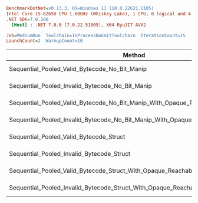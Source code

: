 ``` ini

BenchmarkDotNet=v0.13.3, OS=Windows 11 (10.0.22621.1105)
Intel Core i5-8265U CPU 1.60GHz (Whiskey Lake), 1 CPU, 8 logical and 4 physical cores
.NET SDK=7.0.100
  [Host] : .NET 7.0.0 (7.0.22.51805), X64 RyuJIT AVX2

Job=MediumRun  Toolchain=InProcessNoEmitToolchain  IterationCount=15  
LaunchCount=2  WarmupCount=10  

```
|                                                                          Method |     Mean |     Error |    StdDev |   Median | Allocated |
|-------------------------------------------------------------------------------- |---------:|----------:|----------:|---------:|----------:|
|                                   Sequential_Pooled_Valid_Bytecode_No_Bit_Manip | 2.326 ms | 0.1365 ms | 0.2000 ms | 2.287 ms |     351 B |
|                                 Sequential_Pooled_Invalid_Bytecode_No_Bit_Manip | 1.164 ms | 0.0777 ms | 0.1139 ms | 1.095 ms |     324 B |
|   Sequential_Pooled_Valid_Bytecode_No_Bit_Manip_With_Opaque_ReachableCode_Check | 2.663 ms | 0.3935 ms | 0.5890 ms | 2.450 ms |     351 B |
| Sequential_Pooled_Invalid_Bytecode_No_Bit_Manip_With_Opaque_ReachableCode_Check | 1.298 ms | 0.1471 ms | 0.2201 ms | 1.270 ms |     351 B |
|                                         Sequential_Pooled_Valid_Bytecode_Struct | 2.752 ms | 0.1962 ms | 0.2876 ms | 2.694 ms |     360 B |
|                                       Sequential_Pooled_Invalid_Bytecode_Struct | 1.488 ms | 0.2798 ms | 0.4188 ms | 1.322 ms |     324 B |
|         Sequential_Pooled_Valid_Bytecode_Struct_With_Opaque_ReachableCode_Check | 2.715 ms | 0.2398 ms | 0.3590 ms | 2.565 ms |     354 B |
|       Sequential_Pooled_Invalid_Bytecode_Struct_With_Opaque_ReachableCode_Check | 1.467 ms | 0.1098 ms | 0.1610 ms | 1.488 ms |     312 B |
